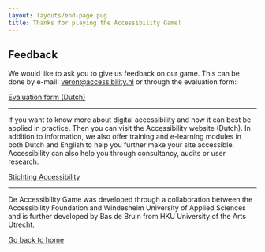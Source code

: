 ```yaml
---
layout: layouts/end-page.pug
title: Thanks for playing the Accessibility Game!
---
```


## Feedback

We would like to ask you to give us feedback on our game. This can be done by e-mail: veron@accessibility.nl or through the evaluation form:

<a href="https://forms.gle/YC11TNgGhKoPNw868" class="button" target="_blank">Evaluation form (Dutch)</a>


<hr>


If you want to know more about digital accessibility and how it can best be applied in practice. Then you can visit the Accessibility website (Dutch). In addition to information, we also offer training and e-learning modules in both Dutch and English to help you further make your site accessible. Accessibility can also help you through consultancy, audits or user research.

<a href="https://www.accessibility.nl" class="button" target="_blank">Stichting Accessibility</a>


<hr>


De Accessibility Game was developed through a collaboration between the Accessibility Foundation and Windesheim University of Applied Sciences and is further developed by Bas de Bruin from HKU University of the Arts Utrecht.

<a href="/index.html" class="button light back">Go back to home</a>






<div class="spacer"></div>